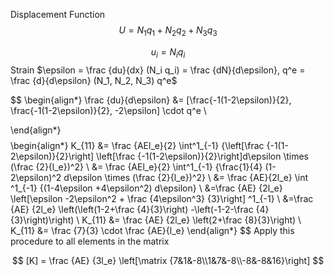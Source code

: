 Displacement Function 
$$U=N_1 q_1 + N_2 q_2 + N_3 q_3$$ 

$$
u_i = N_i q_i
$$
Strain $\epsilon = \frac {du}{dx} (N_i q_i) = \frac {dN}{d\epsilon}, q^e = \frac {d}{d\epsilon} (N_1, N_2, N_3) q^e$

$$
\begin{align*}
\frac {du}{d\epsilon} &= [\frac{-1(1-2\epsilon)}{2}, \frac{-1(1-2\epsilon)}{2}, -2\epsilon] \cdot q^e \\

\end{align*}
$$
$$
\begin{align*}
K_{11} &= \frac {AEl_e}{2} \int^1_{-1} {\left[\frac {-1(1-2\epsilon)}{2}\right] \left[\frac {-1(1-2\epsilon)}{2}\right]d\epsilon \times (\frac {2}{l_e})^2}
\\
&= \frac {AEl_e}{2} \int^1_{-1} {\frac{1}{4} (1-2\epsilon)^2 d\epsilon \times (\frac {2}{l_e})^2} 
\\
&= \frac {AE}{2l_e} \int ^1_{-1} {(1-4\epsilon +4\epsilon^2) d\epsilon}
\\
&=\frac {AE} {2l_e} \left[\epsilon -2\epsilon^2 + \frac {4\epsilon^3} {3}\right] ^1_{-1}
\\
&=\frac {AE} {2l_e} \left(\left(1-2+\frac {4}{3}\right) -\left(-1-2-\frac {4}{3}\right)\right)
\\
K_{11} &= \frac {AE} {2l_e} \left(2+\frac {8}{3}\right)
\\
K_{11} &= \frac {7}{3} \cdot \frac {AE}{l_e} 
\end{align*}
$$
Apply this procedure to all elements in the matrix 

$$
[K] = \frac {AE} {3l_e} \left[\matrix {7&1&-8\\1&7&-8\\-8&-8&16}\right]
$$
